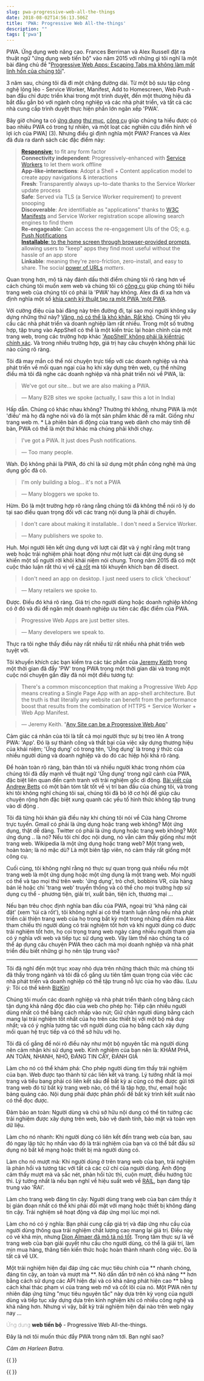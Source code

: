 ```yaml
---
slug: pwa-progressive-web-all-the-things
date: 2018-08-02T14:56:13.506Z
title: 'PWA: Progressive Web All-the-things'
description: ""
tags: ['pwa']
---
```



PWA. Ứng dụng web nâng cao. Frances Berriman và Alex Russell đặt ra thuật ngữ "ứng dụng web tiến bộ" vào năm 2015 với những gì tôi nghĩ là một bài đăng chủ đề "[Progressive Web Apps: Escaping Tabs mà không làm mất linh hồn của chúng tôi](https://infrequently.org/2015/06/progressive-apps-escaping-tabs-without-losing-our-soul/)".

3 năm sau, chúng tôi đã đi một chặng đường dài. Từ một bộ sưu tập công nghệ lỏng lẻo - Service Worker, Manifest, Add to Homescreen, Web Push - ban đầu chỉ được triển khai trong một trình duyệt, đến một thương hiệu đã bắt đầu gắn bó với ngành công nghiệp và các nhà phát triển, và tất cả các nhà cung cấp trình duyệt thực hiện phần lớn ngăn xếp 'PWA'.

Bây giờ chúng ta có [ứng dụng](https://appsco.pe/) [thư mục](https://pwa-directory.appspot.com/), [công cụ](https://blog.tomayac.com/2018/07/09/progressive-web-apps-in-the-http-archive-143748) giúp chúng ta hiểu được có bao nhiêu PWA có trong tự nhiên, và một loạt các nghiên cứu điển hình về lợi ích của PWA] (3). Nhưng điều gì định nghĩa một PWA? Frances và Alex đã đưa ra danh sách các đặc điểm này:

> **[Responsive](http://alistapart.com/article/responsive-web-design)**[:](http://alistapart.com/article/responsive-web-design) 
> to fit any form factor  
> **Connectivity independent**: Progressively-enhanced with [Service 
> Workers](http://www.html5rocks.com/en/tutorials/service-worker/introduction/) 
> to let them work offline  
> **App-like-interactions**: Adopt a Shell + Content application model to create 
> appy navigations & interactions  
> **Fresh**: Transparently always up-to-date thanks to the Service Worker update 
> process  
> **Safe**: Served via TLS (a Service Worker requirement) to prevent snooping  
> **Discoverable**: Are identifiable as "applications" thanks to 
> [W3C](https://w3c.github.io/manifest/) 
> [Manifests](https://developers.google.com/web/updates/2014/11/Support-for-installable-web-apps-with-webapp-manifest-in-chrome-38-for-Android) 
> and Service Worker registration scope allowing search engines to find them  
> **Re-engageable**: Can access the re-engagement UIs of the OS; e.g. [Push 
> Notifications](https://developers.google.com/web/updates/2015/03/push-notificatons-on-the-open-web)  
> **[Installable](https://developers.google.com/web/updates/2015/03/increasing-engagement-with-app-install-banners-in-chrome-for-android?hl=en)**[: 
> to the home screen through browser-provided 
> prompts](https://developers.google.com/web/updates/2015/03/increasing-engagement-with-app-install-banners-in-chrome-for-android?hl=en), 
> allowing users to "keep" apps they find most useful without the hassle of an 
> app store  
> **Linkable**: meaning they're zero-friction, zero-install, and easy to share.
> The social [power of
> URLs](http://www.theatlantic.com/technology/archive/2012/10/dark-social-we-have-the-whole-history-of-the-web-wrong/263523/)
> _matters_.


Quan trọng hơn, mô tả này đánh dấu thời điểm chúng tôi rõ ràng hơn về cách chúng tôi muốn xem web và chúng tôi có [công cụ](https://developers.google.com/web/tools/lighthouse/) giúp chúng tôi hiểu trang web của chúng tôi có phải là 'PWA' hay không. Alex đã đi xa hơn và định nghĩa một số [khía cạnh kỹ thuật tạo ra một PWA 'một PWA](https://infrequently.org/2016/09/what-exactly-makes-something-a-progressive-web-app/).

Với cường điệu của bài đăng này trên đường đi, tại sao mọi người không xây dựng những thứ này? [Vâng, nó có thể là khó khăn. Rất khó](/challenges-for-web-developers/). Chúng tôi yêu cầu các nhà phát triển và doanh nghiệp làm rất nhiều. Trong một số trường hợp, tập trung vào AppShell có thể là một kiến ​​trúc lại hoàn chỉnh của một trang web, trong các trường hợp khác ['AppShell' không phải là kiến ​​trúc chính xác](/progressive-progressive-web-apps/). Và trong nhiều trường hợp, giá trị hay câu chuyện không phải lúc nào cũng rõ ràng.

Tôi đã may mắn có thể nói chuyện trực tiếp với các doanh nghiệp và nhà phát triển về mối quan ngại của họ khi xây dựng trên web, cụ thể những điều mà tôi đã nghe các doanh nghiệp và nhà phát triển nói về PWA, là:

> We've got our site... but we are also making a PWA.


> &mdash; Many B2B sites we spoke (actually, I saw this a lot in India)


Hấp dẫn. Chúng có khác nhau không? Thường thì không, nhưng PWA là một 'điều' mà họ đã nghe nói và đó là một sản phẩm khác để ra mắt. Giống như trang web m. * Là phiên bản di động của trang web dành cho máy tính để bàn, PWA có thể là một thứ khác mà chúng phải khởi chạy.

> I've got a PWA. It just does Push notifications.


> &mdash; Too many people.


Wah. Đó không phải là PWA, đó chỉ là sử dụng một phần công nghệ mà ứng dụng gốc đã có.

> I'm only building a blog... it's not a PWA


> &mdash; Many bloggers we spoke to.


Hừm. Đó là một trường hợp rõ ràng rằng chúng tôi đã không thể nói rõ lý do tại sao điều quan trọng đối với các trang nội dung là phải di chuyển.

> I don't care about making it installable.. I don't need a Service Worker.


> &mdash; Many publishers we spoke to.


Huh. Mọi người liên kết ứng dụng với lượt cài đặt và ý nghĩ rằng một trang web hoặc trải nghiệm phải hoạt động như một lượt cài đặt ứng dụng sẽ khiến một số người rời khỏi khái niệm nói chung. Trong năm 2015 đã có một cuộc thảo luận rất thú vị về [cà rốt](https://trib.tv/2015/10/11/progressive-apps/) mà tôi khuyến khích bạn để disect.

> I don't need an app on desktop. I just need users to click 'checkout'


> &mdash; Many retailers we spoke to.


Được. Điều đó khá rõ ràng. Giá trị cho người dùng hoặc doanh nghiệp không có ở đó và đủ để ngăn một doanh nghiệp ưu tiên các đặc điểm của PWA.

> Progressive Web Apps are just better sites.


> &mdash; Many developers we speak to.


Thực ra tôi nghe thấy điều này rất nhiều từ rất nhiều nhà phát triển web tuyệt vời.

Tôi khuyến khích các bạn kiểm tra các tác phẩm của [Jeremy Keith](https://adactio.com/) trong một thời gian đã đẩy 'PW' trong PWA trong một thời gian dài và trong một cuộc nói chuyện gần đây đã nói một điều tương tự:

> There's a common misconception that making a Progressive Web App means
> creating a Single Page App with an app-shell architecture. But the truth is
> that literally any website can benefit from the performance boost that results
> from the combination of HTTPS + Service Worker + Web App Manifest.


> &mdash; Jeremy Keith. "[Any Site can be a Progressive Web 
> App](https://noti.st/adactio/d1zSa7/any-site-can-be-a-progressive-web-app)" 


Cảm giác cá nhân của tôi là tất cả mọi người thực sự bị treo lên A trong PWA: 'App'. Đó là sự thành công và thất bại của việc xây dựng thương hiệu của khái niệm; 'Ứng dụng' có trong tên, 'Ứng dụng' là trong ý thức của nhiều người dùng và doanh nghiệp và do đó các hiệp hội khá rõ ràng.

Để hoàn toàn rõ ràng, bản thân tôi và nhiều người khác trong nhóm của chúng tôi đã đẩy mạnh về thuật ngữ 'Ứng dụng' trong ngữ cảnh của PWA, đặc biệt liên quan đến cạnh tranh với trải nghiệm gốc di động. [Bài viết của Andrew Betts](https://trib.tv/2016/06/05/progressively-less-progressive/) có một bản tóm tắt tốt về vị trí ban đầu của chúng tôi, và trong khi tôi không nghĩ chúng tôi sai, chúng tôi đã bỏ lỡ cơ hội để giúp câu chuyện rộng hơn đặc biệt xung quanh các yếu tố hình thức không tập trung vào di động .

Tôi đã từng hỏi khán giả điều này khi chúng tôi nói về Cửa hàng Chrome trực tuyến. Gmail có phải là ứng dụng hoặc trang web không? Một ứng dụng, thật dễ dàng. Twitter có phải là ứng dụng hoặc trang web không? Một ứng dụng .. là nó? Nếu tôi chỉ đọc nội dung, nó vẫn cảm thấy giống như một trang web. Wikipedia là một ứng dụng hoặc trang web? Một trang web, hoàn toàn; là nó mặc dù? Là một biên tập viên, nó cảm thấy rất giống một công cụ.

Cuối cùng, tôi không nghĩ rằng nó thực sự quan trọng quá nhiều nếu một trang web là một ứng dụng hoặc một ứng dụng là một trang web. Mọi người có thể và tạo mọi thứ trên web: 'ứng dụng', trò chơi, bobbins VR, cửa hàng bán lẻ hoặc chỉ 'trang web' truyền thống và có thể cho mọi trường hợp sử dụng cụ thể - phương tiện, giải trí, xuất bản, tiện ích, thương mại ...

Nếu bạn trêu chọc định nghĩa ban đầu của PWA, ngoại trừ 'khả năng cài đặt' (xem 'túi cà rốt'), tôi không nghĩ ai có thể tranh luận rằng nếu nhà phát triển cải thiện trang web của họ trong bất kỳ một trong những điểm mà Alex tham chiếu thì người dùng có trải nghiệm tốt hơn và khi người dùng có được trải nghiệm tốt hơn, họ coi trọng trang web ngày càng nhiều người tham gia có ý nghĩa với web và tiếp tục sử dụng web. Vậy làm thế nào chúng ta có thể áp dụng câu chuyện PWA theo cách mà mọi doanh nghiệp và nhà phát triển đều biết những gì họ nên tập trung vào?

---

Tôi đã nghĩ đến một trục xoay nhỏ dựa trên những thách thức mà chúng tôi đã thấy trong ngành và tôi đã cố gắng ưu tiên tầm quan trọng của việc các nhà phát triển và doanh nghiệp có thể tập trung nỗ lực của họ vào đâu. (Lưu ý: Tôi có thể kênh [BizKin](https://twitter.com/business_kinlan))

Chúng tôi muốn các doanh nghiệp và nhà phát triển thành công bằng cách tận dụng khả năng độc đáo của web cho phép họ: Tiếp cận nhiều người dùng nhất có thể bằng cách nhấp vào nút; Giữ chân người dùng bằng cách mang lại trải nghiệm tốt nhất của họ trên các thiết bị với một bộ mã duy nhất; và có ý nghĩa tương tác với người dùng của họ bằng cách xây dựng mối quan hệ trực tiếp và có thể sở hữu với họ.

Tôi đã cố gắng để nói rõ điều này như một bộ nguyên tắc mà người dùng nên cảm nhận khi sử dụng web. Kinh nghiệm của bạn nên là: KHÁM PHÁ, AN TOÀN, NHANH, NHỎ, ĐÁNG TIN CẬY, ĐÁNH GIÁ

Làm cho nó có thể khám phá: Cho phép người dùng tìm thấy trải nghiệm của bạn. Web được tạo thành từ các liên kết và trang. Lý tưởng nhất là mọi trang và tiểu bang phải có liên kết sâu để bất kỳ ai cũng có thể được gửi tới trang web đó từ bất kỳ trang web nào, có thể là tập hợp, thư, email hoặc bảng quảng cáo. Nội dung phải được phân phối để bất kỳ trình kết xuất nào có thể đọc được.

Đảm bảo an toàn: Người dùng và chủ sở hữu nội dung có thể tin tưởng các trải nghiệm được xây dựng trên web, bảo vệ danh tính, bảo mật và toàn vẹn dữ liệu.

Làm cho nó nhanh: Khi người dùng có liên kết đến trang web của bạn, sau đó ngay lập tức họ nhấn vào đó là trải nghiệm của bạn và có thể bắt đầu sử dụng nó bất kể mạng hoặc thiết bị mà người dùng có.

Làm cho nó mượt mà: Khi người dùng ở trên trang web của bạn, trải nghiệm là phản hồi và tương tác với tất cả các cử chỉ của người dùng. Ảnh động cảm thấy mượt mà và sắc nét, phản hồi tức thì, cuộn mượt, điều hướng tức thì. Lý tưởng nhất là nếu bạn nghĩ về hiệu suất web về [RAIL](https://developers.google.com/web/fundamentals/performance/rail), bạn đang tập trung vào 'RAI'.

Làm cho trang web đáng tin cậy: Người dùng trang web của bạn cảm thấy ít bị gián đoạn nhất có thể khi phải đối mặt với mạng hoặc thiết bị không đáng tin cậy. Trải nghiệm sẽ hoạt động và đáp ứng mọi lúc mọi nơi.

Làm cho nó có ý nghĩa: Bạn phải cung cấp giá trị và đáp ứng nhu cầu của người dùng thông qua trải nghiệm chất lượng cao mang lại giá trị. Điều này có vẻ khá mịn, nhưng [Dion Almaer đã mô tả nó tốt](https://medium.com/ben-and-dion/mission-improve-the-web-ecosystem-for-developers-3a8b55f46411). Trọng tâm thực sự là về trang web của bạn giải quyết nhu cầu cho người dùng, có thể là giải trí, làm mịn mua hàng, thăng tiến kiến ​​thức hoặc hoàn thành nhanh công việc. Đó là tất cả về UX.

Một trải nghiệm hiện đại đáp ứng các mục tiêu chính của ** nhanh chóng, đáng tin cậy, an toàn và mượt mà **. Nó dần dần trở nên có khả năng ** hơn bằng cách sử dụng các API hiện đại và có khả năng phát hiện cao ** bằng cách khai thác phạm vi của trang web mở và cốt lõi của nó. Một PWA nên tự nhiên đáp ứng từng "mục tiêu nguyên tắc" này dựa trên kỳ vọng của người dùng và tiếp tục xây dựng dựa trên kinh nghiệm khi có nhiều công nghệ và khả năng hơn. Nhưng vì vậy, bất kỳ trải nghiệm hiện đại nào trên web ngày nay ...

<span><span id=name>Ứng dụng</span> <span id='pw'>web tiến bộ</span></span> - Progressive Web All-the-things.

Đây là nơi tôi muốn thúc đẩy PWA trong năm tới. Bạn nghĩ sao?

_Cảm ơn Harleen Batra._

{{ <html> }}

<style> dt {   font-weight: 600;   margin-bottom: 0.8em; } dd {   margin-bottom: 1em; } #pw {   font-weight: 700;   font-size: 1em; } #name {   font-size: 1em;   font-weight: 100; } </style><script>   const nameEl = document.getElementById('name');   const names = ['Apps', 'Sites', 'Stores', 'Blogs', 'Forums', 'Magazines', 'Block-chain doo-dads', 'Experiences', 'Wikis', 'Utilities', 'Games'];   let counter = 1;   setInterval(()=> {      nameEl.textContent = names[counter];     counter = (counter + 1) % names.length;     nameEl.animate([{opacity: 0}, {opacity: 1}], {duration: 1000, easing: 'cubic-bezier(1,.01,1,.99)'})   }, 2000) </script> {{ </html> }}